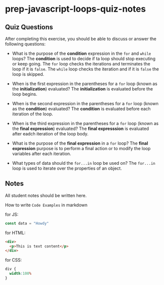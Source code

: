 # prep-javascript-loops-quiz-notes



## Quiz Questions

After completing this exercise, you should be able to discuss or answer the following questions:

- What is the purpose of the **condition** expression in the `for` and `while` loops?
The **condition** is used to decide if ta loop should stop executing or keep going.
The `for` loop checks the iterations and terminates the loop if it is `false`.
The `while` loop checks the iteration and if it is `false` the loop is skipped.

- When is the first expression in the parentheses for a `for` loop (known as the **initialization**) evaluated?
The **initialization** is evaluated before the loop begins.

- When is the second expression in the parentheses for a `for` loop (known as the **condition**) evaluated?
The **condition** is evaluated before each iteration of the loop.

- When is the third expression in the parentheses for a `for` loop (known as the **final expression**) evaluated?
The **final expresssion** is evaluated after eadch iteration of the loop body.

- What is the purpose of the **final expression** in a `for` loop?
The **final expression** purpose is to perform a final action or to modify the loop variables after each iteration.

- What types of data should the `for...in` loop be used on?
The `for...in` loop is used to iterate over the properties of an object.


## Notes

All student notes should be written here.


How to write `Code Examples` in markdown

for JS:
```javascript
const data = "Howdy"
```

for HTML:
```html
<div>
  <p>This is text content</p>
</div>
```

for CSS:
```css
div {
  width:100%
}
```
